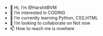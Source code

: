 - 👋 Hi, I’m @HarshitBVM
- 👀 I’m interested in CODING
- 🌱 I’m currently learning Python, CSS,HTML
- 💞️ I’m looking to collaborate on Not now
- 📫 How to reach me is nowhere

<!---
HarshitBVM/HarshitBVM is a ✨ special ✨ repository because its `README.md` (this file) appears on your GitHub profile.
You can click the Preview link to take a look at your changes.
--->
